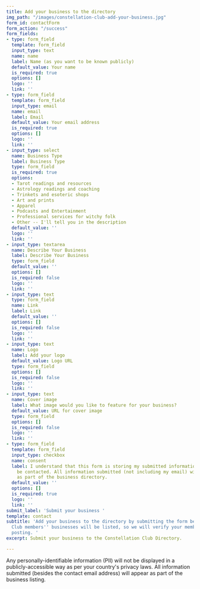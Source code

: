 ```yaml
---
title: Add your business to the directory
img_path: "/images/constellation-club-add-your-business.jpg"
form_id: contactForm
form_action: "/success"
form_fields:
- type: form_field
  template: form_field
  input_type: text
  name: name
  label: Name (as you want to be known publicly)
  default_value: Your name
  is_required: true
  options: []
  logo: ''
  link: ''
- type: form_field
  template: form_field
  input_type: email
  name: email
  label: Email
  default_value: Your email address
  is_required: true
  options: []
  logo: ''
  link: ''
- input_type: select
  name: Business Type
  label: Business Type
  type: form_field
  is_required: true
  options:
  - Tarot readings and resources
  - Astrology readings and coaching
  - Trinkets and esoteric shops
  - Art and prints
  - Apparel
  - Podcasts and Entertainment
  - Professional services for witchy folk
  - Other -- I'll tell you in the description
  default_value: ''
  logo: ''
  link: ''
- input_type: textarea
  name: Describe Your Business
  label: Describe Your Business
  type: form_field
  default_value: ''
  options: []
  is_required: false
  logo: ''
  link: ''
- input_type: text
  type: form_field
  name: Link
  label: Link
  default_value: ''
  options: []
  is_required: false
  logo: ''
  link: ''
- input_type: text
  name: Logo
  label: Add your logo
  default_value: Logo URL
  type: form_field
  options: []
  is_required: false
  logo: ''
  link: ''
- input_type: text
  name: Cover image
  label: What image would you like to feature for your business?
  default_value: URL for cover image
  type: form_field
  options: []
  is_required: false
  logo: ''
  link: ''
- type: form_field
  template: form_field
  input_type: checkbox
  name: consent
  label: I understand that this form is storing my submitted information so I can
    be contacted. All information submitted (not including my email) will be displayed
    as part of the business directory.
  default_value: ''
  options: []
  is_required: true
  logo: ''
  link: ''
submit_label: 'Submit your business '
template: contact
subtitle: 'Add your business to the directory by submitting the form below. Only Constellation
  Club members'' businesses will be listed, so we will verify your membership before
  posting. '
excerpt: Submit your business to the Constellation Club Directory.

---
```

Any personally-identifiable information (PII) will not be displayed in a publicly-accessible way as per your country's privacy laws. All information submitted (besides the contact email address) will appear as part of the business listing.